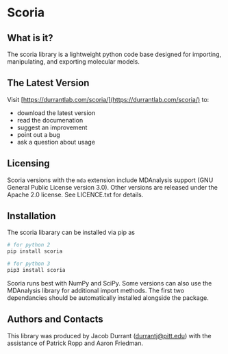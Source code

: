 Scoria
======

What is it?
-----------

The scoria library is a lightweight python code base designed for
importing, manipulating, and exporting molecular models.

The Latest Version
------------------

Visit [https://durrantlab.com/scoria/](https://durrantlab.com/scoria/) to:

* download the latest version
* read the documenation
* suggest an improvement
* point out a bug
* ask a question about usage

Licensing
---------

Scoria versions with the `mda` extension include MDAnalysis support (GNU
General Public License version 3.0). Other versions are released under the
Apache 2.0 license. See LICENCE.txt for details.

Installation
------------

The scoria libarary can be installed via pip as 

```bash
# for python 2
pip install scoria

# for python 3
pip3 install scoria
```

Scoria runs best with NumPy and SciPy. Some versions can also use the
MDAnalysis library for additional import methods. The first two dependancies
should be automatically installed alongside the package.

Authors and Contacts
--------------------

This library was produced by Jacob Durrant (durrantj@pitt.edu) with
the assistance of Patrick Ropp and Aaron Friedman.
